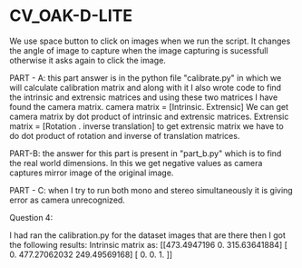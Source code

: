 # CV_OAK-D-LITE

We use space button to click on images when we run the script. It changes the angle of image to capture when the image capturing is sucessfull otherwise it asks again to click the image.


PART - A:
this part answer is in the python file "calibrate.py" in which we will calculate calibration matrix and along with it I also wrote code to find the intrinsic and extrensic matrices and using these two matrices I have found the camera matrix. 
              camera matrix = [Intrinsic. Extrensic]
We can get camera matrix by dot product of intrinsic and extrensic matrices.
          Extrensic matrix = [Rotation . inverse translation]
to get extrensic matrix we have to do dot product of rotation and inverse of translation matrices.

PART-B:
the answer for this part is present in "part_b.py" which is to find the real world dimensions. In this we get negative values as camera captures mirror image of the original image. 

PART - C:
when I try to run both mono and stereo simultaneously it is giving error as camera unrecognized. 

Question 4:

I had ran the calibration.py for the dataset images that are there then I got the following results:
Intrinsic matrix as:
[[473.4947196    0.         315.63641884]
 [  0.         477.27062032 249.49569168]
 [  0.           0.           1.        ]]
 
 
